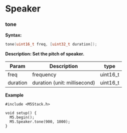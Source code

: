 # Speaker

### tone

**Syntax:**

```c
tone(uint16_t freq, [uint32_t duration]);
```

**Description: Set the pitch of speaker.**

| Param | Description | type |
| --- | --- | -- |
| freq  | frequency | uint16_t |
| duration | duration (unit: millisecond) | uint16_t |

**Example**
```arduino
#include <M5Stack.h>

void setup() {
  M5.begin();
  M5.Speaker.tone(900, 1000);
}
```
